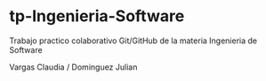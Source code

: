 # tp-Ingenieria-Software
Trabajo practico colaborativo Git/GitHub de la materia Ingenieria de Software

Vargas Claudia /
Dominguez Julian
